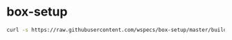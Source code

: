 # box-setup

```bash
curl -s https://raw.githubusercontent.com/wspecs/box-setup/master/build.sh | sudo -E bash
```

